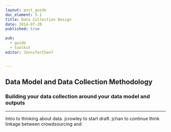 ```yaml
---
layout: post_guide
doc_element: 5.1
title: Data Collection Design
date: 2014-07-20
published: true

pub: 
  - guide
  - toolkit
editor: JenniferChan7


---
```


## Data Model and Data Collection Methodology

### Building your data collection around your data model and outputs




---

Intro to thinking about data. 
jcrowley to start draft. jchan to continue
think linkage between crowdsourcing and 

